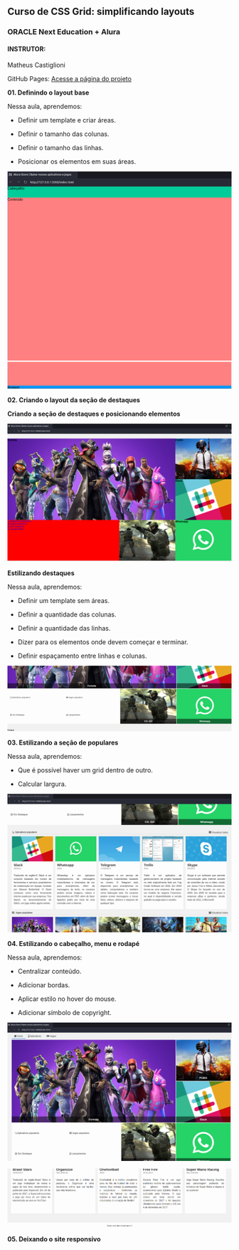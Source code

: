 ## Curso de CSS Grid: simplificando layouts

### ORACLE Next Education + Alura

#### INSTRUTOR: 
Matheus Castiglioni

GitHub Pages: 
[Acesse a página do projeto](https://tiagomerc.github.io/CSS-Grid-simplificando-layouts/)

**01. Definindo o layout base**

Nessa aula, aprendemos:

- Definir um template e criar áreas.

- Definir o tamanho das colunas.

- Definir o tamanho das linhas.

- Posicionar os elementos em suas áreas.

![01. Definindo o layout base](assets/img/prints/DefLayoutBase.png)
![01. Definindo o layout base](assets/img/prints/rodape_DefLayoutBase.png)

**02. Criando o layout da seção de destaques**

**Criando a seção de destaques e posicionando elementos**

![Criando a seção de destaques e posicionando elementos](assets/img/prints/Criando%20a%20se%C3%A7%C3%A3o%20de%20destaques%20e%20posicionando%20elementos.png)

**Estilizando destaques**

Nessa aula, aprendemos:

- Definir um template sem áreas.

- Definir a quantidade das colunas.

- Definir a quantidade das linhas.

- Dizer para os elementos onde devem começar e terminar.

- Definir espaçamento entre linhas e colunas.

![Estilizando destaques](assets/img/prints/EstilizandoDestaques.png)

**03. Estilizando a seção de populares**

Nessa aula, aprendemos:

- Que é possível haver um grid dentro de outro.

- Calcular largura.

![Estilizando a seção de populares](assets/img/prints/Estilizandoase%C3%A7%C3%A3odepopulares.png)

**04. Estilizando o cabeçalho, menu e rodapé**

Nessa aula, aprendemos:

- Centralizar conteúdo.

- Adicionar bordas.

- Aplicar estilo no hover do mouse.

- Adicionar símbolo de copyright.

![Estilizando o cabeçalho](assets/img/prints/Estilizandoocabecalho.png)

![Contepudo do rodapé](assets/img/prints/Contepudodorodape.png)

**05. Deixando o site responsivo** 


